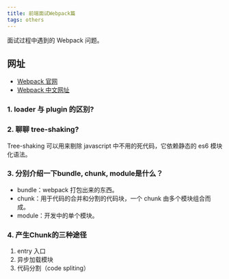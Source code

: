 ```yaml
---
title: 前端面试Webpack篇
tags: others
---
```

面试过程中遇到的 Webpack 问题。

## 网址
- [Webpack 官网](https://webpack.js.org)
- [Webpack 中文网址](https://webpack.docschina.org/)

### 1. loader 与 plugin 的区别?

### 2. 聊聊 tree-shaking?
Tree-shaking 可以用来剔除 javascript 中不用的死代码，它依赖静态的 es6 模块化语法。

### 3. 分别介绍一下bundle, chunk, module是什么？
- bundle：webpack 打包出来的东西。
- chunk：用于代码的合并和分割的代码块，一个 chunk 由多个模块组合而成。 
- module：开发中的单个模块。

### 4. 产生Chunk的三种途径
1. entry 入口
2. 异步加载模块
2. 代码分割（code spliting）
